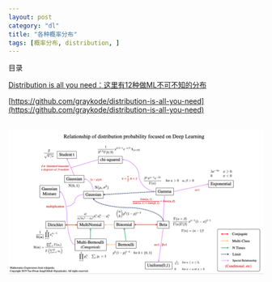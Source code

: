 ```yaml
---
layout: post
category: "dl"
title: "各种概率分布"
tags: [概率分布, distribution, ]
---
```


目录

<!-- TOC -->


<!-- /TOC -->

[Distribution is all you need：这里有12种做ML不可不知的分布](https://mp.weixin.qq.com/s/vcgZ2ncZDlXp4SAExyptnQ)

[https://github.com/graykode/distribution-is-all-you-need](https://github.com/graykode/distribution-is-all-you-need)

<html>
<br/>
<img src='../assets/all-distributions.png' style='max-height: 400px'/>
<br/>
</html>
